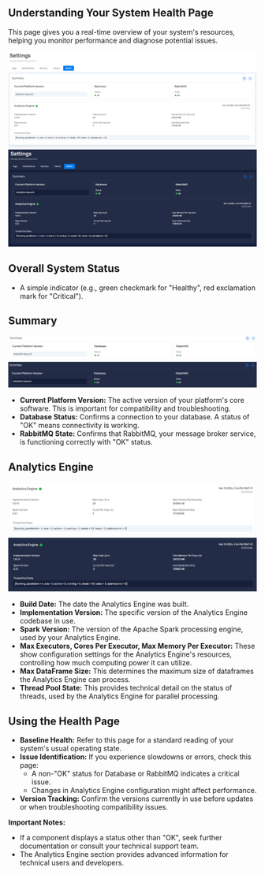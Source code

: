 ## Understanding Your System Health Page

This page gives you a real-time overview of your system's resources, helping you monitor performance and diagnose potential issues.


![Screenshot](../../assets/health/health-light.png#only-light)
![Screenshot](../../assets/health/health-dark.png#only-dark)

## Overall System Status

-  A simple indicator (e.g., green checkmark for "Healthy", red exclamation mark for "Critical").

## Summary

![Screenshot](../../assets/health/summary-light.png#only-light)
![Screenshot](../../assets/health/summary-dark.png#only-dark)

   - **Current Platform Version:** The active version of your platform's core software. This is important for compatibility and troubleshooting.
   - **Database Status:**  Confirms a  connection to your database. A status of "OK" means connectivity is working. 
   - **RabbitMQ  State:** Confirms that RabbitMQ, your message broker service, is functioning correctly with "OK" status.

## Analytics Engine

![Screenshot](../../assets/health/analytics-engine-light.png#only-light)
![Screenshot](../../assets/health/analytics-engine-dark.png#only-dark)

   - **Build Date:** The date the Analytics Engine was built.
   - **Implementation Version:** The specific version of the Analytics Engine codebase in use.
   - **Spark Version:**  The version of the Apache Spark processing engine, used by your Analytics Engine.
   - **Max Executors, Cores Per Executor, Max Memory Per Executor:**  These show configuration settings for the Analytics Engine's resources, controlling how much computing power it can utilize.
   - **Max DataFrame Size:** This determines the maximum size of dataframes the Analytics Engine can process.
   - **Thread Pool State:** This provides technical detail on the status of threads, used by the Analytics Engine for parallel processing. 

## Using the Health Page

* **Baseline Health:** Refer to this page for a standard reading of your system's usual operating state.
* **Issue Identification:**  If you experience slowdowns or errors, check this page:
    - A non-"OK" status for Database or RabbitMQ indicates a critical issue.
    - Changes in Analytics Engine configuration might affect performance.
* **Version Tracking:**  Confirm the versions currently in use before updates or when troubleshooting compatibility issues.

**Important Notes:**

* If a component displays a status other than "OK", seek further documentation or consult your technical support team.
* The Analytics Engine section provides advanced information for technical users and developers.

